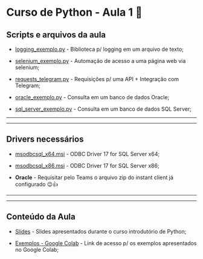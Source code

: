 # Curso de Python - Aula 1 🐍

## Scripts e arquivos da aula

 - [logging_exemplo.py](https://github.com/CarlosPetrikov/aula_python_1/blob/main/logging_exemplo.py
   "logging_exemplo.py") - Biblioteca p/ logging em um arquivo de texto;
      
  -  [selenium_exemplo.py](https://github.com/CarlosPetrikov/aula_python_1/blob/main/selenium_exemplo.py
   "selenium_exemplo.pyy") - Automação de acesso a uma página web via selenium;
 
   - [requests_telegram.py](https://github.com/CarlosPetrikov/aula_python_1/blob/main/requests_telegram.py
   "requests_telegram.py") - Requisições p/ uma API + Integração com Telegram;

  -  [oracle_exemplo.py](https://github.com/CarlosPetrikov/aula_python_1/blob/main/oracle_exemplo.py
   "oracle_exemplo.py") - Consulta em um banco de dados Oracle;
 
  -  [sql_server_exemplo.py](https://github.com/CarlosPetrikov/aula_python_1/blob/main/sql_server_exemplo.py
   "sql_server_exemplo.py") - Consulta em um banco de dados SQL Server;
   
---



---

## Drivers necessários

 - [msodbcsql_x64.msi](https://github.com/CarlosPetrikov/aula_python_1/blob/main/msodbcsql_x64.msi
   "msodbcsql_x64.msi") - ODBC Driver 17 for SQL Server x64;
   
 - [msodbcsql_x86.msi](https://github.com/CarlosPetrikov/aula_python_1/blob/main/msodbcsql_x86.msi
   "msodbcsql_x86.msi") - ODBC Driver 17 for SQL Server x86;
   
 - **Oracle** - Requisitar pelo Teams o arquivo zip do instant client já configurado 😉👍

---



---

## Conteúdo da Aula

 - [Slides](https://github.com/CarlosPetrikov/aula_python_1/blob/main/Aula_Python_1.pdf
   "Slides") - Slides apresentados durante o curso introdutório de Python;

 - [Exemplos - Google Colab](https://colab.research.google.com/drive/1KJZq-lQHKD2ebljIZS1st-RTp59rhwOP?usp=sharing
   "Exemplos - Google Colab") - Link de acesso p/ os exemplos apresentados no Google Colab;
   

